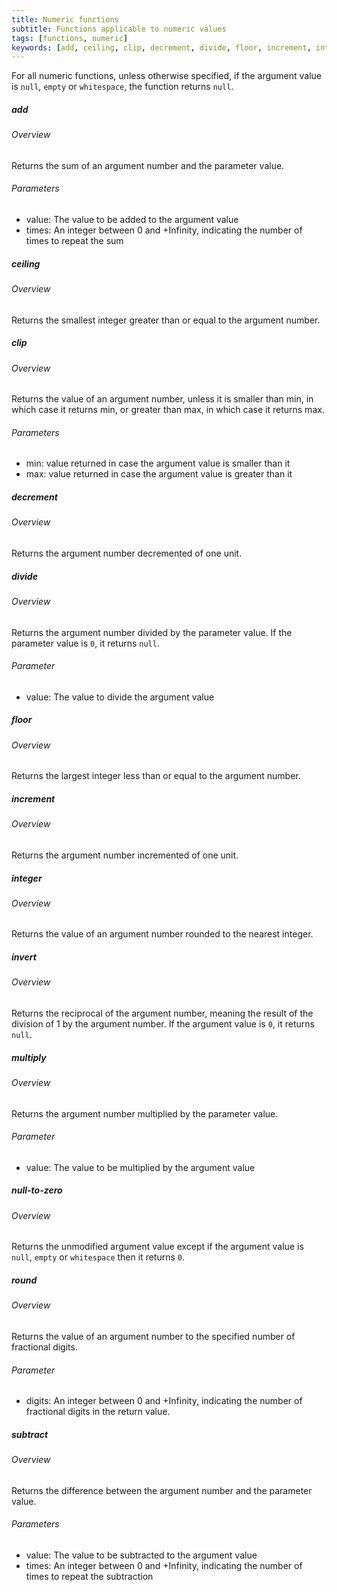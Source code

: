 ```yaml
---
title: Numeric functions
subtitle: Functions applicable to numeric values
tags: [functions, numeric]
keywords: [add, ceiling, clip, decrement, divide, floor, increment, integer, invert, multiply, null-to-zero, round, subtract] # AUTO-GENERATED KEYWORDS
---
```


For all numeric functions, unless otherwise specified, if the argument value is `null`, `empty` or `whitespace`, the function returns `null`.

<!-- START AUTO-GENERATED -->
##### add
###### Overview

Returns the sum of an argument number and the parameter value.

###### Parameters
* value: The value to be added to the argument value
* times: An integer between 0 and +Infinity, indicating the number of times to repeat the sum

##### ceiling
###### Overview

Returns the smallest integer greater than or equal to the argument number.

##### clip
###### Overview

Returns the value of an argument number, unless it is smaller than min, in which case it returns min, or greater than max, in which case it returns max.

###### Parameters
* min: value returned in case the argument value is smaller than it
* max: value returned in case the argument value is greater than it

##### decrement
###### Overview

Returns the argument number decremented of one unit.

##### divide
###### Overview

Returns the argument number divided by the parameter value. If the parameter value is `0`, it returns `null`.

###### Parameter
* value: The value to divide the argument value

##### floor
###### Overview

Returns the largest integer less than or equal to the argument number.

##### increment
###### Overview

Returns the argument number incremented of one unit.

##### integer
###### Overview

Returns the value of an argument number rounded to the nearest integer.

##### invert
###### Overview

Returns the reciprocal of the argument number, meaning the result of the division of 1 by the argument number. If the argument value is `0`, it returns `null`.

##### multiply
###### Overview

Returns the argument number multiplied by the parameter value.

###### Parameter
* value: The value to be multiplied by the argument value

##### null-to-zero
###### Overview

Returns the unmodified argument value except if the argument value is `null`, `empty` or `whitespace` then it returns `0`.

##### round
###### Overview

Returns the value of an argument number to the specified number of fractional digits.

###### Parameter
* digits: An integer between 0 and +Infinity, indicating the number of fractional digits in the return value.

##### subtract
###### Overview

Returns the difference between the argument number and the parameter value.

###### Parameters
* value: The value to be subtracted to the argument value
* times: An integer between 0 and +Infinity, indicating the number of times to repeat the subtraction

<!-- END AUTO-GENERATED -->
